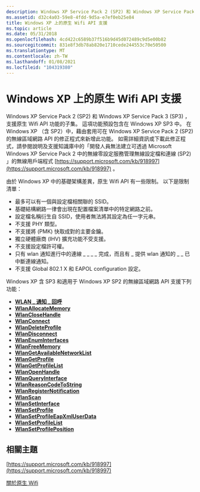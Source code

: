 ```yaml
---
description: Windows XP Service Pack 2 (SP2) 和 Windows XP Service Pack 3 (SP3) ，支援原生 Wifi API 功能的子集。
ms.assetid: d32c4a03-59e8-4fdd-9d5a-e7ef0eb25e84
title: Windows XP 上的原生 Wifi API 支援
ms.topic: article
ms.date: 05/31/2018
ms.openlocfilehash: 4cd422c6589b37f516b9d45d072489c9d5e00b82
ms.sourcegitcommit: 831e8f3db78ab820e1710cede244553c70e50500
ms.translationtype: MT
ms.contentlocale: zh-TW
ms.lasthandoff: 01/08/2021
ms.locfileid: "104319380"
---
```

# <a name="native-wifi-api-support-on-windows-xp"></a>Windows XP 上的原生 Wifi API 支援

Windows XP Service Pack 2 (SP2) 和 Windows XP Service Pack 3 (SP3) ，支援原生 Wifi API 功能的子集。 這項功能預設包含在 Windows XP SP3 中。 在 Windows XP （含 SP2）中，藉由套用可在 Windows XP Service Pack 2 (SP2) 的無線區域網路 API 的修正程式來新增此功能。 如需詳細資訊或下載此修正程式，請參閱說明及支援知識庫中的「開發人員無法建立可透過 Microsoft Windows XP Service Pack 2 中的無線零設定服務管理無線設定檔和連線 (SP2) 」的無線用戶端程式 [https://support.microsoft.com/kb/918997](https://support.microsoft.com/kb/918997) 。

由於 Windows XP 中的基礎架構差異，原生 Wifi API 有一些限制。 以下是限制清單：

-   最多可以有一個與設定檔相關聯的 SSID。
-   基礎結構網路一律會出現在配置檔案清單中的特定網路之前。
-   設定檔名稱衍生自 SSID，使用者無法將其設定為任一字元串。
-   不支援 PHY 類型。
-   不支援將 (PMK) 快取成對的主要金鑰。
-   獨立硬體廠商 (IHV) 擴充功能不受支援。
-   不支援設定檔許可權。
-   只有 wlan 通知進行中的連線 \_ \_ \_ \_ 完成，而且有 \_ 提供 wlan 通知的 \_ \_ 已中斷連線通知。
-   不支援 Global 802.1 X 和 EAPOL configuration 設定。

Windows XP 含 SP3 和適用于 Windows XP SP2 的無線區域網路 API 支援下列功能：

-   [**WLAN \_ 通知 \_ 回呼**](/windows/win32/api/wlanapi/nc-wlanapi-wlan_notification_callback)
-   [**WlanAllocateMemory**](/windows/desktop/api/wlanapi/nf-wlanapi-wlanallocatememory)
-   [**WlanCloseHandle**](/windows/desktop/api/wlanapi/nf-wlanapi-wlanclosehandle)
-   [**WlanConnect**](/windows/desktop/api/wlanapi/nf-wlanapi-wlanconnect)
-   [**WlanDeleteProfile**](/windows/desktop/api/wlanapi/nf-wlanapi-wlandeleteprofile)
-   [**WlanDisconnect**](/windows/desktop/api/wlanapi/nf-wlanapi-wlandisconnect)
-   [**WlanEnumInterfaces**](/windows/desktop/api/wlanapi/nf-wlanapi-wlanenuminterfaces)
-   [**WlanFreeMemory**](/windows/desktop/api/wlanapi/nf-wlanapi-wlanfreememory)
-   [**WlanGetAvailableNetworkList**](/windows/desktop/api/wlanapi/nf-wlanapi-wlangetavailablenetworklist)
-   [**WlanGetProfile**](/windows/desktop/api/wlanapi/nf-wlanapi-wlangetprofile)
-   [**WlanGetProfileList**](/windows/desktop/api/wlanapi/nf-wlanapi-wlangetprofilelist)
-   [**WlanOpenHandle**](/windows/desktop/api/wlanapi/nf-wlanapi-wlanopenhandle)
-   [**WlanQueryInterface**](/windows/desktop/api/Wlanapi/nf-wlanapi-wlanqueryinterface)
-   [**WlanReasonCodeToString**](/windows/desktop/api/wlanapi/nf-wlanapi-wlanreasoncodetostring)
-   [**WlanRegisterNotification**](/windows/desktop/api/wlanapi/nf-wlanapi-wlanregisternotification)
-   [**WlanScan**](/windows/desktop/api/wlanapi/nf-wlanapi-wlanscan)
-   [**WlanSetInterface**](/windows/desktop/api/Wlanapi/nf-wlanapi-wlansetinterface)
-   [**WlanSetProfile**](/windows/desktop/api/wlanapi/nf-wlanapi-wlansetprofile)
-   [**WlanSetProfileEapXmlUserData**](/windows/desktop/api/wlanapi/nf-wlanapi-wlansetprofileeapxmluserdata)
-   [**WlanSetProfileList**](/windows/desktop/api/wlanapi/nf-wlanapi-wlansetprofilelist)
-   [**WlanSetProfilePosition**](/windows/desktop/api/wlanapi/nf-wlanapi-wlansetprofileposition)

## <a name="related-topics"></a>相關主題

<dl> <dt>

[https://support.microsoft.com/kb/918997](https://support.microsoft.com/kb/918997)
</dt> <dt>

[關於原生 Wifi](about-native-wifi.md)
</dt> </dl>

 

 
